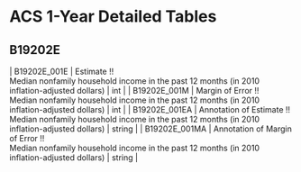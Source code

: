 # ACS 1-Year Detailed Tables

## B19202E

| B19202E_001E | Estimate !!<br>Median nonfamily household income in the past 12 months (in 2010 inflation-adjusted dollars) | int |
| B19202E_001M | Margin of Error !!<br>Median nonfamily household income in the past 12 months (in 2010 inflation-adjusted dollars) | int |
| B19202E_001EA | Annotation of Estimate !!<br>Median nonfamily household income in the past 12 months (in 2010 inflation-adjusted dollars) | string |
| B19202E_001MA | Annotation of Margin of Error !!<br>Median nonfamily household income in the past 12 months (in 2010 inflation-adjusted dollars) | string |

